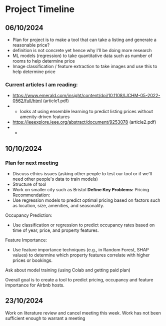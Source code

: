 # Project Timeline

## 06/10/2024
- Plan for project is to make a tool that can take a listing and generate a reasonable price?
- definition is not concrete yet hence why I'll be doing more research
- ML models (regression) to take quantitative data such as number of rooms to help determine price
- Image classification / feature extraction to take images and use this to help determine price

### Current articles I am reading:
- https://www.emerald.com/insight/content/doi/10.1108/IJCHM-05-2022-0562/full/html (article1.pdf)
- - looks at using ensemble learning to predict listing prices without amenity-driven features
- https://ieeexplore.ieee.org/abstract/document/9253078 (article2.pdf)
- - 

## 10/10/2024
### Plan for next meeting
- Discuss ethics issues (asking other people to test our tool or if we'll need other people's data to train models)
- Structure of tool
- Work on smaller city such as Bristol
**Define Key Problems:**
Pricing Recommendation:
- Use regression models to predict optimal pricing based on factors such as location, size, amenities, and seasonality.

Occupancy Prediction:
- Use classification or regression to predict occupancy rates based on time of year, price, and property features.

Feature Importance:
- Use feature importance techniques (e.g., in Random Forest, SHAP values) to determine which property features correlate with higher prices or bookings.

Ask about model training (using Colab and getting paid plan)

Overall goal is to create a tool to predict pricing, occupancy and feature importance for Airbnb hosts.


## 23/10/2024
Work on literature review and cancel meeting this week. Work has not been sufficient enough to warrant a meeting 